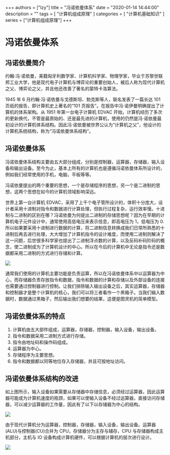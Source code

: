 +++
authors = ["lzy"]
title = "冯诺依曼体系"
date = "2020-01-14 14:44:00"
description = ""
tags = [
    "计算机组成原理"
]
categories = [
    "计算机基础知识"
]
series = ["计算机组成原理"]
+++

# 冯诺依曼体系

## 冯诺依曼简介

约翰·冯·诺依曼，美籍匈牙利数学家、计算机科学家、物理学家，毕业于苏黎世联邦工业大学，他是现代电子计算机与博弈论的重要创始人，被后人称为现代计算机之父、博弈论之父，并且他还改善了著名的蒙特卡洛算法。

1945 年 6 月约翰·冯·诺依曼与戈德斯坦、勃克斯等人，联名发表了一篇长达 101 页纸的报告，即计算机史上著名的“101 页报告”。在报告中冯·诺伊曼明确提出了计算机的体系架构。从 1951 年第一台电子计算机 EDVAC 开始，计算机经历了多次的更新换代，不管是最原始的、还是最先进的计算机，使用的仍然是冯·诺依曼最初设计的计算机体系结构。因此冯·诺依曼被世界公认为“计算机之父”，他设计的计算机系统结构，称为“冯诺依曼体系结构”。

## 冯诺依曼体系

冯诺依曼体系结构主要由五大部分组成，分别是控制器，运算器，存储器，输入设备和输出设备。至今为止，基本上所有的计算机也是遵循冯诺依曼体系所设计的，例如我们经常使用的手机，电脑，平板等等。

冯诺依曼提出的两个重要的思想，一个是存储程序的思想，另一个是二进制的思想，这两个思想在如今的计算机领域影响深远。

世界上第一台计算机 EDVAC，采用了上千个电子管所设计的，体积十分庞大，设计者采用十进制对指令和数据进行计算处理，但执行过程复杂，运行效率慢。十进制与二进制的区别在哪？冯诺依曼为何提出二进制的存储思想呢？因为在早期的计算机电子元件设计中，通常使用高低电压来表示信息，即高电压为 1，低电压为 0.所以如果要采用十进制进行数据的计算，将二进制信息转换成我们日常所熟悉的十进制后再去进行处理，大大增加了计算机指令的设计难度，而使用二进制则解决了这一问题，后世很多科学家也提出了二进制浮点数的计算，以及反码补码阶码的概念，使二进制成为了计算机设计的中心。所以在今后的计算机中无论是指令还是数据都采用二进制的方式进行存储和计算。

![](../static/PwAAbMnQ5om7C0xEbKIcZHr1nTh.webp)

通常我们使用的计算机主要功能是负责运算，所以在冯诺依曼体系中以运算器为中心，而存储器负责存放指令和数据，指令和数据的计算和存储以及外部设备的连接也需要通过控制器进行控制。让我们排除输入输出设备之后，其实运算器，存储器和控制器才是整个计算机的核心，我们可以将三者看作一个黑箱子。当我们输入数据时，数据通过黑箱子，然后输出我们想要的结果，这便是图灵机的简单模型。

## 冯诺依曼体系的特点

1. 计算机由五大部件组成，运算器，存储器，控制器，输入设备，输出设备。
2. 指令和数据采用二进制方式进行存储。
3. 指令由地址码和操作码组成。
4. 运算器为中心。
5. 存储程序为主要思想。
6. 指令和数据都以同等地位存入存储器，并且可按地址访问。

## 冯诺依曼体系结构的改进

如上图所示，输入设备如果需要从存储器中存储信息，必须经过运算器，因此运算器可能成为计算机速度的瓶颈，如果可以使输入设备不经过运算器，直接访问存储器，可以减少运算器的工作量，因此有了以下以存储器为中心的结构。

![](../static/F0BcbxSBcoOLiNxWRC0cH0ZBnge.webp)

由于现代计算机分为运算器，控制器，存储器，输入设备，输出设备。运算器(ALU)与控制器(CU)合并为 CPU，存储器分为主存与辅存，CPU 与存储器构成主机部分，主机与 IO 设备构成计算机硬件，可以根据计算机的层次进行设计。

![](../static/Ylx8bUpvpohWj6xLKMIcpmX2nec.webp)
